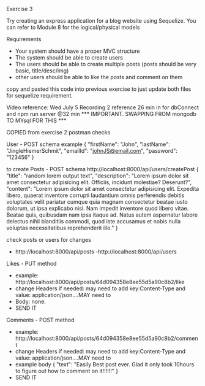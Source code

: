 Exercise 3

Try creating an express application for a blog website using Sequelize. You can refer to Module 8 for the logical/physical models

Requirements
- Your system should have a proper MVC structure
- The system should be able to create users
- The users should be able to create multiple posts (posts should be very basic, title/desc/img)
- other users should be able to like the posts and comment on them

copy and pasted this code into previous exercise to just update both files for sequelize requirement.



Video reference: Wed July 5 Recording 2
reference 26 min in for dbConnect and npm run server @32 min
*** IMPORTANT. SWAPPING FROM mongodb TO MYsql FOR THIS ***


COPIED from exercise 2
postman checks

User - POST schema example
{
"firstName": "John",
"lastName": "JingleHiemerSchmit",
"emailId": "johnJS@email.com",
"password": "123456"
}

to create Posts - POST schema
http://localhost:8000/api/users/createPost
{
"title": "random lorem output text",
"description": "Lorem ipsum dolor sit amet consectetur adipisicing elit. Officiis, incidunt molestiae? Deserunt?",
"content": "Lorem ipsum dolor sit amet consectetur adipisicing elit. Expedita libero, quaerat inventore corrupti laudantium omnis perferendis debitis voluptates velit pariatur cumque quia magnam consectetur beatae iusto dolorum, ut ipsa explicabo nisi. Nam impedit inventore quod libero vitae. Beatae quis, quibusdam nam ipsa itaque ad. Natus autem aspernatur labore delectus nihil blanditiis commodi, quod iste accusamus et nobis nulla voluptas necessitatibus reprehenderit illo."
}

check posts or users for changes
- http://localhost:8000/api/posts
-http://localhost:8000/api/users

Likes - PUT method
- example: http://localhost:8000/api/posts/64d094358e8ee55d5a90c8b2/like
- change Headers if needed: may need to add key:Content-Type and value: application/json....MAY need to
- Body: none.
- SEND IT

Comments - POST method
- example: http://localhost:8000/api/posts/64d094358e8ee55d5a90c8b2/comment
- change Headers if needed: may need to add key:Content-Type and value: application/json....MAY need to
- example body
{
  "text": "Easily Best post ever. Glad it only took 10hours to figure out how to comment on it!!!!!!"
}
- SEND IT
